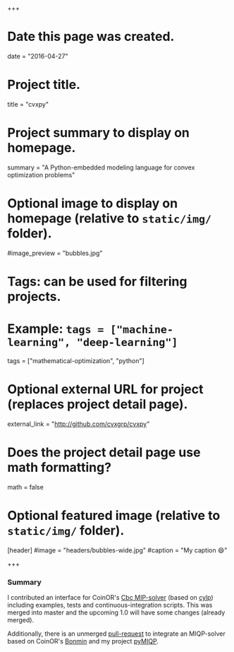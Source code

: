 +++
# Date this page was created.
date = "2016-04-27"

# Project title.
title = "cvxpy"

# Project summary to display on homepage.
summary = "A Python-embedded modeling language for convex optimization problems"

# Optional image to display on homepage (relative to `static/img/` folder).
#image_preview = "bubbles.jpg"

# Tags: can be used for filtering projects.
# Example: `tags = ["machine-learning", "deep-learning"]`
tags = ["mathematical-optimization", "python"]

# Optional external URL for project (replaces project detail page).
external_link = "http://github.com/cvxgrp/cvxpy"

# Does the project detail page use math formatting?
math = false

# Optional featured image (relative to `static/img/` folder).
[header]
#image = "headers/bubbles-wide.jpg"
#caption = "My caption :smile:"

+++

### Summary
I contributed an interface for CoinOR's [Cbc MIP-solver](https://projects.coin-or.org/Cbc) (based on [cylp](https://github.com/coin-or/CyLP)) including examples, tests and continuous-integration scripts. This was merged into master and the upcoming 1.0 will have some changes (already merged).

Additionally, there is an unmerged [pull-request](https://github.com/cvxgrp/cvxpy/pull/438) to integrate an MIQP-solver based on CoinOR's [Bonmin](https://projects.coin-or.org/Bonmin) and my project [pyMIQP](https://github.com/sschnug/pyMIQP).
